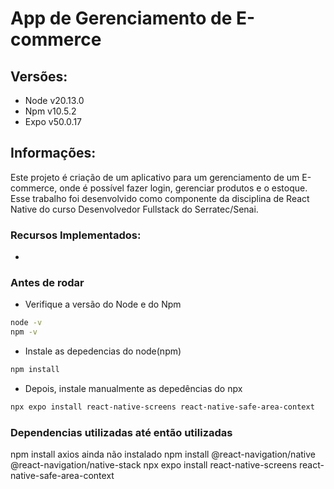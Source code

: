 # App de Gerenciamento de E-commerce

## Versões:

-   Node v20.13.0
-   Npm  v10.5.2
-   Expo v50.0.17

## Informações:

Este projeto é criação de um  aplicativo para um gerenciamento de um E-commerce, onde é possível fazer login, gerenciar produtos e o estoque. Esse trabalho foi desenvolvido como componente da disciplina de React Native do curso Desenvolvedor Fullstack do Serratec/Senai.

### Recursos Implementados:

-   

### Antes de rodar
- Verifique a versão do Node e do Npm
```bash
node -v
npm -v
```
- Instale as depedencias do node(npm)
```bash
npm install
```
- Depois, instale manualmente as depedências do npx
```bash
npx expo install react-native-screens react-native-safe-area-context
```

### Dependencias utilizadas até então utilizadas
npm install axios ainda não instalado
npm install @react-navigation/native @react-navigation/native-stack
npx expo install react-native-screens react-native-safe-area-context
